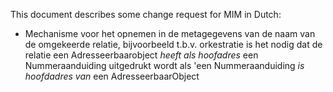 This document describes some change request for MIM in Dutch:

* Mechanisme voor het opnemen in de metagegevens van de naam van de omgekeerde relatie, bijvoorbeeld t.b.v. orkestratie is het nodig dat de relatie een Adresseerbaarobject *heeft als hoofadres* een Nummeraanduiding 
uitgedrukt wordt als 'een Nummeraanduiding *is hoofdadres van* een AdresseerbaarObject

